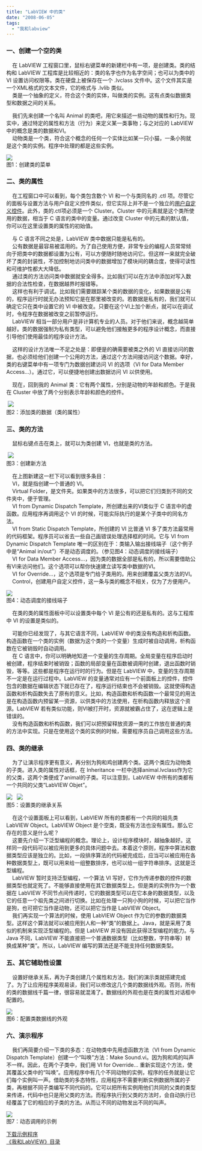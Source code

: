 ```yaml
---
title: "LabVIEW 中的类"
date: "2008-06-05"
tags: 
  - "我和labview"
---
```


### 一、创建一个空的类

    在 LabVIEW 工程窗口里，鼠标右键菜单的新建栏中有一项，是创建类。类的结构和 LabVIEW 工程库是比较相近的：类的名字也作为名字空间；也可以为类中的 VI 设置访问权限等。类在硬盘上被保存在一个 .lvclass 文件中。这个文件其实是一个XML格式的文本文件，它的格式与 .lvlib 类似。  
    类是一个抽象的定义，符合这个类的实体，叫做类的实例。这有点类似数据类型和数据之间的关系。

    我们先来创建一个名叫 Animal 的类吧，用它来描述一些动物的属性和行为。现实中，通过特定的属性和方法（行为）来定义某一类事物；与之对应的 LabVIEW 中的概念是类的数据和VI。  
    动物类是一个类，符合这个概念的任何一个实体比如某一只小猫，一条小狗就是这个类的实例。程序中处理的都是这些实例。

[![](http://byfiles.storage.msn.com/y1pIcO_924THoc3dgamzy9QuoF-fk2u9P-L1lHFD05WpYqrq3GbOUQ4heyAEDdlmRmJYPGwfeAqYFI?PARTNER=WRITER)](http://byfiles.storage.msn.com/y1pIcO_924THofLsI5MGSxKk3BNSqanvv00fskBVgUl_aV541xiXfQPGXp7GbtnYF7Yt7SwG6rZ_1o?PARTNER=WRITER)  
图1：创建类的菜单

### 二、类的属性

    在工程窗口中可以看到，每个类包含数个 VI 和一个与类同名的 .ctl 项。尽管它的面板与设置方法与用户自定义控件类似，但它实际上并不是一个独立的[用户自定义控件](http://ruanqizhen.spaces.live.com/blog/cns!5852D4F797C53FB6!1825.entry)。此外，类的.ctl项必须是一个 Cluster。Cluster 中的元素就是这个类所使用的数据，相当于 C 语言的类中的变量。通过改变 Cluster 中的元素的默认值，你可以在这里设置类的属性的初始值。

    与 C 语言不同之处是，LabVIEW 类中数据只能是私有的。  
    公有数据是最容易被滥用的。为了自己使用方便，非常专业的编程人员常常倾向于把类中的数据都设置为公有，可以方便随时随地访问它。但这样一来就完全破坏了类的封装性，不加控制地访问类中的数据增加了模块间的耦合度，使得可读性和可维护性都大大降低。  
    通过类的方法访问类中数据就安全得多。比如我们可以在方法中添加对写入数据的合法性检查，在数据越界时报错等。  
    这样也有利于调试。比如我们需要跟踪某个类的数据的变化，如果数据是公有的，程序运行时就无办法预知它是在那里被改变的。若数据是私有的，我们就可以确定它只在类中设置它的 VI 中被改变。只要在这个VI上加个断点，就可以在调试时，令程序在数据被改变之前暂停运行。  
    LabVIEW 相当一部分用户是非计算机专业的人员。对于他们来说，概念越简单越好。类的数据强制为私有类型，可以避免他们接触更多的程序设计概念，而直接引导他们使用最佳的程序设计方法。

    这样的设计方法唯一不足之处是：即便是的确需要被类之外的 VI 直接访问的数据，也必须给他们创建一个公用的方法，通过这个方法间接访问这个数据。幸好，类的右键菜单中有一项专门为数据创建访问 VI 的选项（VI for Data Member Access...）。通过它，可以便捷地创建出数据访问 VI 以供使用。

    现在，回到我的 Animal 类：它有两个属性，分别是动物的年龄和颜色。于是我在 Cluster 中放了两个分别表示年龄和颜色的控件。

 [![](http://byfiles.storage.msn.com/y1pIcO_924THod5cyrhLIzRNwlF53K5FnqV9aI2RWE0uA9_P0om11yg-3-MakgDhVdIoqeTnrcScn8?PARTNER=WRITER)](http://byfiles.storage.msn.com/y1pIcO_924THocJOayg8VqzS_GEzYC6tCDt8xESNAVBMdZN6BghLY3HHLeJO2fcTnC2fXvo4bYh8Sg?PARTNER=WRITER)  
图2：添加类的数据（类的属性）

### 三、类的方法

    鼠标右键点击在类上，就可以为类创建 VI，也就是类的方法。

 [![](http://byfiles.storage.msn.com/y1pIcO_924THodjbEkzBuCaFzMb_kL-l5ywYHbXQYvELkG_F-YQu02dQeIa4Q7KJJ4ko91-x2HdsZc?PARTNER=WRITER)](http://byfiles.storage.msn.com/y1pIcO_924THocJrSLHkqkyRE4pSEBTNFb6C8bXHS4qdz2h1DJjqACd4sID2Ipr8NZM_uYGZqB1lio?PARTNER=WRITER)  
图3：创建新方法

    在上图新建这一栏下可以看到很多条目：  
    VI，就是指创建一个普通的 VI。  
    Virtual Folder，是文件夹。如果类中的方法很多，可以把它们归类到不同的文件夹中，便于管理。  
    VI from Dynamic Dispatch Template，所创建出来的VI类似于 C 语言中的虚函数。应用程序再调用这个 VI 的时候，可能实际执行的是某个子类中的同名方法。  
    VI from Static Dispatch Template，所创建的 VI 比普通 VI 多了类方法最常用的代码框架。程序员可以省去一些自己画错误处理选择框的时间。它与 VI from Dynamic Dispatch Template 唯一的区别在于：类输入输出接线端子（这个例子中是“Animal in/out”）不是动态调度的。（参见图4：动态调度的接线端子）  
    VI for Data Member Access...，因为类的数据全部是私有的，所以需要借助公有VI来访问他们。这个选项可以帮你快速建立读写类中数据的VI。  
    VI for Override...，这个选项是专门给子类用的。用来创建覆盖父类方法的VI。  
    Control，创建用户自定义控件，这一条与类的概念不相关，仅为了方便用户。

[![](http://byfiles.storage.msn.com/y1pIcO_924THocZJvyIRxoNR9eMbJUlvyLkPl-CxVTMAYt-mvgA8DHFAjzcH1VVUvWTtUPhVf6AbWg?PARTNER=WRITER)](http://byfiles.storage.msn.com/y1pIcO_924THofhl8a4fBdMp-8f7DKRcKvLY5c2mAVCeg3FsoZ9vezPcxG3uYEbfXW692wycKWjtI8?PARTNER=WRITER)  
图4：动态调度的接线端子

    在类的类的属性面板中可以设置类中每个 VI 是公有的还是私有的。这与工程库中 VI 的设置是类似的。

    可能你已经发现了，与其它语言不同，LabVIEW 中的类没有构造和析构函数。构造函数在一个类的实例（数据为这个类的一个变量）生成时被自动调用，析构函数在它被销毁时自动调用。  
    在 C 语言中，你可以明确地知道一个变量的生存周期。全局变量在程序启动时被创建，程序结束时被销毁；函数的局部变量在函数被调用时创建，退出函数时销毁，等等。这些都是程序在运行时的行为。但是在 LabVIEW 中，变量的生存周期不一定是在运行过程中。LabVIEW 的变量通常对应有一个前面板上的控件，控件包含的数据在编辑状态下就已存在了，程序运行结束也不会被销毁。这就使得构造函数和析构函数失去了原有的意义。比如，构造函数和析构函数一个最常见的用法是在构造函数内预留某一资源，以供类中的方法使用，在析构函数内释放这个资源。LabVIEW 若有类似功能，则VI被打开时，资源就被霸占住了，这在逻辑上是错误的。  
    没有构造函数和析构函数，我们可以把预留释放资源一类的工作放在普通的类的方法中实现。只是在使用这个类的实例的时候，需要程序员自己调用这些方法。

### 四、类的继承

    为了让演示程序更有意义，再分别为狗和鸡创建两个类。这两个类应为动物类的子类。进入类的属性对话框，在 Inheritance 一栏中选择animal.lvclass作为它的父类，这两个类便成了animal的子类。可以注意到，LabVIEW 中所有的类都有一个共同的父类“LabVIEW Objet”。

[![](http://byfiles.storage.msn.com/y1pIcO_924THoegTe0dLKA3ZPN1HZNd7h0mn5JesKKLAbznyKz2YAqvzBkq8iR2RkCQupuzz3_gzhw?PARTNER=WRITER)](http://byfiles.storage.msn.com/y1pIcO_924THocXMA6uCOda8rpnwVP0noHIr0kbP5DWmMgNOzyFKAQJOyjCQwYdkw--nKYeVGTkcVs?PARTNER=WRITER)   [![](http://by1.storage.msn.com/y1pH5Es9Ox64kbiofogMErJ3XR5KVIbqtic0ugDHPA_1507ALD59LtSWEYqCvzksnA5b0zQYiN5JCCDmzxH2LoZD1rrLmNrpuYu?PARTNER=WRITER)](http://q0by9q.bay.livefilestore.com/y1p83KYkHeC7aD_Orq2WXHb4-ZF6OlodHSOLiCgi_XZa1os1qZvjJgr6n0Zk6FwoxAmRPScgJzo1XLf2NJkR0xiqg?PARTNER=WRITER)  
图5：设置类的继承关系

    在这个设置面板上可以看到，LabVIEW 所有的类都有一个共同的祖先类 LabVIEW Object。LabVIEW Object 是个空类，既没有方法也没有属性。那么它存在的意义是什么呢？  
    这要先介绍一下泛型编程的概念。理论上，设计程序模块时，越抽象越好。这样同一段代码可以被应用到更多的具体问题中去。本着这个原则，程序中算法和数据类型应该是独立的。比如，一段排序算法的代码被完成后，应当可以被应用在各种数据类型上，既可以用来给一组整数排序，也可以给一组字符串排序。这就是泛型编程。  
    LabVIEW 暂时支持泛型编程，一个算法 VI 写好，它作为传递参数的控件的数据类型也就定死了。不能够直接使用在其它数据类型上。但是类的实例作为一个数据在 LabVIEW 不同节点间传递时，它的数据类型可以在它本身的数据类型，以及它的任意一个祖先类之间进行切换。比如在处理一只狗小狗的时候，可以把它当作是狗，也可把它当作是动物，还可以把它当作是 LabVIEW Object。  
    我们再实现一个算法的时候，使用 LabVIEW Object 作为它的参数的数据类型。这样这个算法就可以被应用到人和一种“类”的数据上。Java，就是采用了类似的机制来实现泛型编程的。但是 LabVIEW 并没有因此获得泛型编程的能力。与 Java 不同，LabVIEW 不能直接把一个普通数据类型（比如整数，字符串等）转换成某种“类”。所以，LabVIEW 编写的算法还是不能支持任何数据类型。

### 五、其它辅助性设置

    设置好继承关系，再为子类创建几个属性和方法，我们的演示类就搭建完成了。为了让应用程序美观易读，我们可以修改这几个类的数据线外观。否则，所有的类的数据线千篇一律，很容易就混淆了。数据线的外观也是在类的属性对话框中配置的。

[![](http://byfiles.storage.msn.com/y1pH5Es9Ox64kbyAPL-Mbm0pPXSlCUsw3-P7qIjxZPXOFAhIdBV9KI-k_9hSbqv2uAGdHdk86SoAMebS1ZmbrpcYG6Lk3Q4cqcJ?PARTNER=WRITER)](http://q0by9q.bay.livefilestore.com/y1pxGfiphRHa8hAkGcR-Pv8bcSUeo8Xv_2JEXPVFZf4Z2HVgRJWQLKGg0YDd7P-fLfuTHmWl1gHgikiUwU1L780-P9gzsSAHXnH?PARTNER=WRITER)  
图6：配置类数据线的外观

### 六、演示程序

    我们再简要介绍一下类的多态：在动物类中先用虚函数方法（VI from Dynamic Dispatch Template）创建一个“叫唤”方法：Make Sound.vi。因为狗和鸡的叫声不一样。因此，在两个子类中，我们用 VI for Override... 重新实现这个方法，使其覆盖父类中的“叫唤”。应用程序中有几个不同动物的实例，程序的任务就是让它们每个实例叫一声。借助类的多态特性，应用程序不需要判断实例数据所属的子类，再根据不同子类编写不同代码的。它可以把所有实例用他们共同的父类的类型来传递，代码中也只是用父类的方法。而程序执行到父类的方法时，会自动执行已经覆盖了它的相应的子类的方法。从而让不同的动物发出不同的叫声。

[![](http://byfiles.storage.msn.com/y1pIcO_924THoePk7fcyT7Sdbuyq1Cf7gqhwUn8f8OQlc8ho-F2vpHwDZESSCOL5mYpWpIwVaxoYm8?PARTNER=WRITER)](http://byfiles.storage.msn.com/y1pIcO_924THoeOFZgafwUK1rtoSx8bHGUTTWNl1FcOZAkAhUyXkM_TLXZGAoyh16qGa6JYqjWULic?PARTNER=WRITER)  
图7：动态调用的示例

[下载示例程序](http://decibel.ni.com/content/docs/DOC-1722)  
[《我和LabVIEW》目录](http://ruanqizhen.spaces.live.com/blog/cns!5852D4F797C53FB6!1073.entry)
